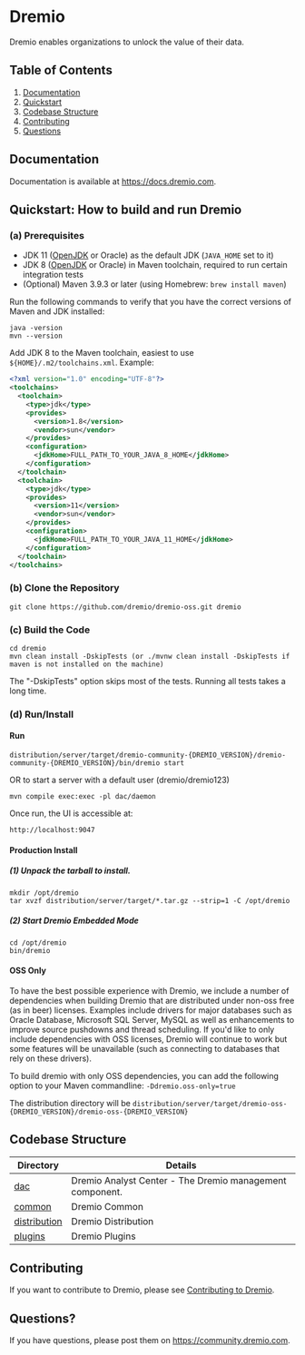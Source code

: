 # Dremio

Dremio enables organizations to unlock the value of their data.

## Table of Contents

1. [Documentation](#documentation)
2. [Quickstart](#quickstart-how-to-build-and-run-dremio)
3. [Codebase Structure](#codebase-structure)
4. [Contributing](#contributing)
5. [Questions](#questions)

## Documentation

Documentation is available at https://docs.dremio.com.

## Quickstart: How to build and run Dremio

### (a) Prerequisites

* JDK 11 ([OpenJDK](https://adoptium.net/temurin/releases/) or Oracle) as the default JDK (`JAVA_HOME` set to it)
* JDK 8 ([OpenJDK](https://adoptium.net/temurin/releases/) or Oracle) in Maven toolchain, required to run certain integration tests
* (Optional) Maven 3.9.3 or later (using Homebrew: `brew install maven`)

Run the following commands to verify that you have the correct versions of Maven and JDK installed:

    java -version
    mvn --version

Add JDK 8 to the Maven toolchain, easiest to use `${HOME}/.m2/toolchains.xml`. Example:

```xml
<?xml version="1.0" encoding="UTF-8"?>
<toolchains>
  <toolchain>
    <type>jdk</type>
    <provides>
      <version>1.8</version>
      <vendor>sun</vendor>
    </provides>
    <configuration>
      <jdkHome>FULL_PATH_TO_YOUR_JAVA_8_HOME</jdkHome>
    </configuration>
  </toolchain>
  <toolchain>
    <type>jdk</type>
    <provides>
      <version>11</version>
      <vendor>sun</vendor>
    </provides>
    <configuration>
      <jdkHome>FULL_PATH_TO_YOUR_JAVA_11_HOME</jdkHome>
    </configuration>
  </toolchain>
</toolchains>
```

### (b) Clone the Repository

    git clone https://github.com/dremio/dremio-oss.git dremio

### (c) Build the Code

    cd dremio
    mvn clean install -DskipTests (or ./mvnw clean install -DskipTests if maven is not installed on the machine)

The "-DskipTests" option skips most of the tests. Running all tests takes a long time.

### (d) Run/Install

#### Run

    distribution/server/target/dremio-community-{DREMIO_VERSION}/dremio-community-{DREMIO_VERSION}/bin/dremio start

OR to start a server with a default user (dremio/dremio123)

    mvn compile exec:exec -pl dac/daemon

Once run, the UI is accessible at:

    http://localhost:9047

#### Production Install

##### (1) Unpack the tarball to install.

    mkdir /opt/dremio
    tar xvzf distribution/server/target/*.tar.gz --strip=1 -C /opt/dremio

##### (2) Start Dremio Embedded Mode

    cd /opt/dremio
    bin/dremio

#### OSS Only

To have the best possible experience with Dremio, we include a number of dependencies when building Dremio that are distributed under non-oss free (as in beer) licenses. 
Examples include drivers for major databases such as Oracle Database, Microsoft SQL Server, MySQL as well as enhancements to improve source pushdowns and thread 
scheduling. If you'd like to only include dependencies with OSS licenses, Dremio will continue to work but some features will be unavailable (such as 
connecting to databases that rely on these drivers). 

To build dremio with only OSS dependencies, you can add the following option to your Maven commandline: `-Ddremio.oss-only=true`

The distribution directory will be `distribution/server/target/dremio-oss-{DREMIO_VERSION}/dremio-oss-{DREMIO_VERSION}`

## Codebase Structure

| Directory                              | Details                                                  |
|----------------------------------------|----------------------------------------------------------|
| [dac](dac/README.md)                   | Dremio Analyst Center - The Dremio management component. |
| [common](common/README.md)             | Dremio Common                                            |
| [distribution](distribution/README.md) | Dremio Distribution                                      |
| [plugins](plugins/README.md)           | Dremio Plugins                                           |

## Contributing

If you want to contribute to Dremio, please see [Contributing to Dremio](CONTRIBUTING.md).

## Questions?

If you have questions, please post them on https://community.dremio.com.
